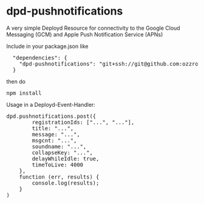 dpd-pushnotifications
=======

A very simple Deployd Resource for connectivity to the Google Cloud Messaging (GCM) and Apple Push Notification Service (APNs)

Include in your package.json like
<pre>
  "dependencies": {
    "dpd-pushnotifications": "git+ssh://git@github.com:ozzroach/dpd-pushnotifications.git"
  }
</pre>
then do
<pre>
npm install
</pre>
Usage in a Deployd-Event-Handler:
<pre>
dpd.pushnotifications.post({
		registrationIds: ["...", "..."],
		title: "...",
		message: "...",
		msgcnt: "...",
		soundname: "...",
		collapseKey: "...",
		delayWhileIdle: true,
		timeToLive: 4000
	},
	function (err, results) {
    	console.log(results);
	}
)
</pre>